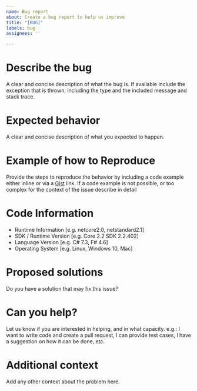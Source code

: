 ```yaml
---
name: Bug report
about: Create a bug report to help us improve
title: "[BUG]"
labels: bug
assignees: ''

---
```


# Describe the bug

A clear and concise description of what the bug is. 
If available include the exception that is thrown, including the type and the included message and stack trace.

# Expected behavior

A clear and concise description of what you expected to happen.

# Example of how to Reproduce

Provide the steps to reproduce the behavior by including a code example either inline or via a [Gist](https://gist.github.com/) link.
If a code example is not possible, or too complex for the context of the issue describe in detail

# Code Information

 - Runtime Information [e.g. netcore2.0, netstandard2.1]
 - SDK / Runtime Version [e.g. Core 2.2 SDK 2.2.402]
 - Language Version [e.g. C# 7.3, F# 4.6]
 - Operating System [e.g. Linux, Windows 10, Mac]

# Proposed solutions

Do you have a solution that may fix this issue?

# Can you help?

Let us know if you are interested in helping, and in what capacity. e.g.: I want to write code and create a pull request, I can provide test cases, I have a suggestion on how it can be done, etc.

# Additional context

Add any other context about the problem here.
